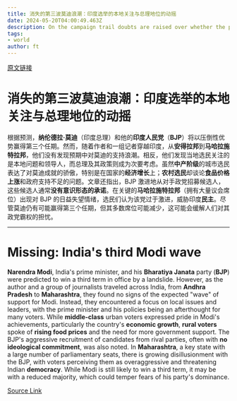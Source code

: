 ```yaml
---
title: 消失的第三波莫迪浪潮：印度选举的本地关注与总理地位的动摇
date: 2024-05-20T04:00:49.463Z
description: On the campaign trail doubts are raised over whether the prime minister and his BJP are set for another overwhelming win
tags: 
- world
author: ft
---
```


[原文链接](https://ft.com/content/c832e0cf-9fbd-43b5-a8b7-2685634f1454)

# 消失的第三波莫迪浪潮：印度选举的本地关注与总理地位的动摇

根据预测，**纳伦德拉·莫迪**（印度总理）和他的**印度人民党**（**BJP**）将以压倒性优势赢得第三个任期。然而，随着作者和一组记者穿越印度，从**安得拉邦**到**马哈拉施特拉邦**，他们没有发现预期中对莫迪的支持浪潮。相反，他们发现当地选民关注的是本地问题和领导人，而总理及其政策则成为次要考虑。虽然**中产阶级**的城市选民表达了对莫迪成就的骄傲，特别是在国家的**经济增长**上；**农村选民**却谈论**食品价格上涨**和政府支持不足的问题。文章还指出，BJP 激进地从对手政党招募候选人，这些候选人通常**没有意识形态的承诺**。在关键的**马哈拉施特拉邦**（拥有大量议会席位）出现对 BJP 的日益失望情绪，选民们认为该党过于激进，威胁印度**民主**。尽管莫迪仍有可能赢得第三个任期，但其多数席位可能减少，这可能会缓解人们对其政党霸权的担忧。

---

# Missing: India's third Modi wave 

**Narendra Modi**, India's prime minister, and his **Bharatiya Janata** party (**BJP**) were predicted to win a third term in office by a landslide. However, as the author and a group of journalists traveled across India, from **Andhra Pradesh** to **Maharashtra**, they found no signs of the expected "wave" of support for Modi. Instead, they encountered a focus on local issues and leaders, with the prime minister and his policies being an afterthought for many voters. While **middle-class** urban voters expressed pride in Modi's achievements, particularly the country's **economic growth**, **rural voters** spoke of **rising food prices** and the need for more government support. The BJP's aggressive recruitment of candidates from rival parties, often with **no ideological commitment**, was also noted. In **Maharashtra**, a key state with a large number of parliamentary seats, there is growing disillusionment with the BJP, with voters perceiving them as overaggressive and threatening Indian **democracy**. While Modi is still likely to win a third term, it may be with a reduced majority, which could temper fears of his party's dominance.

[Source Link](https://ft.com/content/c832e0cf-9fbd-43b5-a8b7-2685634f1454)

